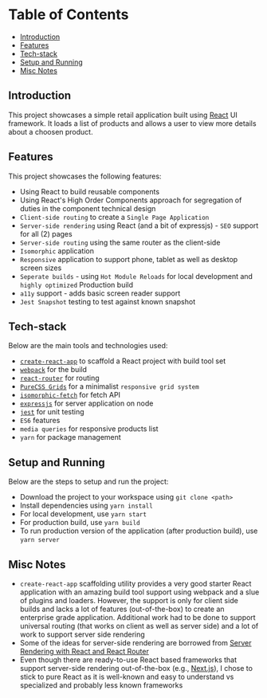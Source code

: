 # Table of Contents

- [Introduction](#introduction)
- [Features](#features)
- [Tech-stack](#tech-stack)
- [Setup and Running](#setup-and-running)
- [Misc Notes](#misc-notes)

## Introduction

This project showcases a simple retail application built using [React](https://reactjs.org/) UI framework.
It loads a list of products and allows a user to view more details about a choosen product.

## Features

This project showcases the following features:

* Using React to build reusable components
* Using React's High Order Components approach for segregation of duties in the component technical design
* `Client-side routing` to create a `Single Page Application`
* `Server-side rendering` using React (and a bit of expressjs) - `SEO` support for all (2) pages
* `Server-side routing` using the same router as the client-side
* `Isomorphic` application
* `Responsive` application to support phone, tablet as well as desktop screen sizes
* `Seperate builds` - using `Hot Module Reloads` for local development and `highly optimized` Production build
* `a11y` support - adds basic screen reader support  
* `Jest Snapshot` testing to test against known snapshot

## Tech-stack

Below are the main tools and technologies used:

* [`create-react-app`](https://github.com/facebookincubator/create-react-app) to scaffold a React project with build tool set
* [`webpack`](https://webpack.js.org/) for the build
* [`react-router`](https://github.com/ReactTraining/react-router) for routing
* [`PureCSS Grids`](https://purecss.io/grids/) for a minimalist `responsive grid system`
* [`isomorphic-fetch`](https://github.com/matthew-andrews/isomorphic-fetch) for fetch API
* [`expressjs`](http://expressjs.com/) for server application on node
* [`jest`](https://facebook.github.io/jest/) for unit testing  
* `ES6` features
* `media queries` for responsive products list
* `yarn` for package management


## Setup and Running

Below are the steps to setup and run the project:

* Download the project to your workspace using ```git clone <path>```
* Install dependencies using ```yarn install```
* For local development, use ```yarn start```
* For production build, use ```yarn build```
* To run production version of the application (after production build), use ```yarn server```


## Misc Notes

* `create-react-app` scaffolding utility provides a very good starter React application with an 
amazing build tool support using webpack and a slue of plugins and loaders. However, the support is only 
for client side builds and lacks a lot of features (out-of-the-box) to create an enterprise grade application.
Additional work had to be done to support universal routing (that works on client as well as server side) 
and a lot of work to support server side rendering
* Some of the ideas for server-side rendering are borrowed from 
	[Server Rendering with React and React Router](https://tylermcginnis.com/react-router-server-rendering/)
* Even though there are ready-to-use React based frameworks that support server-side rendering out-of-the-box 
(e.g., [Next.js](https://github.com/zeit/next.js/)), 
I chose to stick to pure React as it is well-known and easy to understand vs specialized and probably less known 
frameworks
